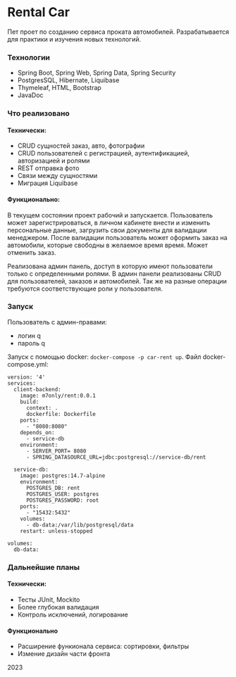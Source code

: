 # Rental Car

Пет проет по созданию сервиса проката автомобилей. Разрабатывается для практики и изучения новых технологий.

### Технологии

* Spring Boot, Spring Web, Spring Data, Spring Security
* PostgresSQL, Hibernate, Liquibase
* Thymeleaf, HTML, Bootstrap
* JavaDoc

### Что реализовано
#### Технически:
* CRUD сущностей заказ, авто, фотографии
* CRUD пользователей с регистрацией, аутентификацией, авторизацией и ролями
* REST отправка фото
* Связи между сущностями
* Миграция Liquibase

#### Функционально:

В текущем состоянии проект рабочий и запускается. Пользователь может зарегистрироваться, в личном кабинете внести и
изменить персональные данные, загрузить свои документы для валидации менеджером. После валидации пользователь
может оформить заказ на автомобили, которые свободны в желаемое время время. Может отменить заказ.

Реализована админ панель, доступ в которую имеют пользователи только с определенными ролями. В админ панели реализованы
CRUD для пользователей, заказов и автомобилей. Так же на разные операции требуются соответствующие роли у пользователя.

### Запуск

Пользователь с админ-правами:
* логин q
* пароль q

Запуск с помощью docker: `docker-compose -p car-rent up`. Файл docker-compose.yml:
```
version: '4'
services:
  client-backend:
    image: m7only/rent:0.0.1
    build:
      context: .
      dockerfile: Dockerfile
    ports:
      - "8080:8080"
    depends_on:
      - service-db
    environment:
      - SERVER_PORT= 8080
      - SPRING_DATASOURCE_URL=jdbc:postgresql://service-db/rent

  service-db:
    image: postgres:14.7-alpine
    environment:
      POSTGRES_DB: rent
      POSTGRES_USER: postgres
      POSTGRES_PASSWORD: root
    ports:
      - "15432:5432"
    volumes:
      - db-data:/var/lib/postgresql/data
    restart: unless-stopped

volumes:
  db-data:

```

### Дальнейшие планы
#### Технически:
* Тесты JUnit, Mockito
* Более глубокая валидация
* Контроль исключений, логирование

#### Функционально
* Расширение функионала сервиса: сортировки, фильтры
* Измение дизайн части фронта


2023